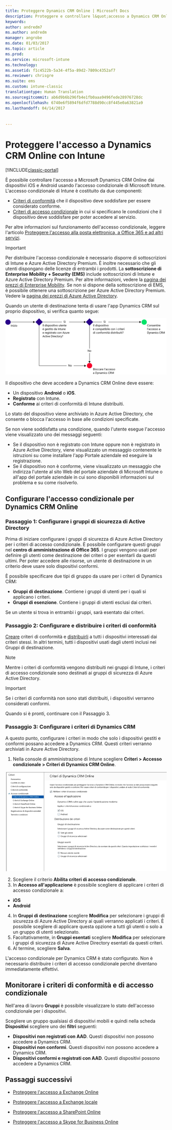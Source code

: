 ```yaml
---
title: Proteggere Dynamics CRM Online | Microsoft Docs
description: Proteggere e controllare l&quot;accesso a Dynamics CRM Online con l&quot;accesso condizionale.
keywords: 
author: andredm7
ms.author: andredm
manager: angrobe
ms.date: 01/03/2017
ms.topic: article
ms.prod: 
ms.service: microsoft-intune
ms.technology: 
ms.assetid: f1c4522b-5a34-4f5a-89d2-7809c4352af7
ms.reviewer: chrisgre
ms.suite: ems
ms.custom: intune-classic
translationtype: Human Translation
ms.sourcegitcommit: ab6d9b6b296fb4e1fb0aaa9496fede28976728dc
ms.openlocfilehash: 6740e6f5894f6dfd7788d90cc8f445e0a63821a9
ms.lasthandoff: 04/14/2017


---
```


# <a name="protect-access-to-dynamics-crm-online-with-intune"></a>Proteggere l'accesso a Dynamics CRM Online con Intune

[!INCLUDE[classic-portal](../includes/classic-portal.md)]

È possibile controllare l'accesso a Microsoft Dynamics CRM Online dai dispositivi iOS e Android usando l'accesso condizionale di Microsoft Intune.  L'accesso condizionale di Intune è costituito da due componenti:
* [Criteri di conformità](introduction-to-device-compliance-policies-in-microsoft-intune.md) che il dispositivo deve soddisfare per essere considerato conforme.
* [Criteri di accesso condizionale](restrict-access-to-email-and-o365-services-with-microsoft-intune.md) in cui si specificano le condizioni che il dispositivo deve soddisfare per poter accedere al servizio.

Per altre informazioni sul funzionamento dell'accesso condizionale, leggere l'articolo [Proteggere l'accesso alla posta elettronica, a Office 365 e ad altri servizi](restrict-access-to-email-and-o365-services-with-microsoft-intune.md).

> [!IMPORTANT]
> Per distribuire l'accesso condizionale è necessario disporre di sottoscrizioni di Intune e Azure Active Directory Premium. È inoltre necessario che gli utenti dispongano delle licenze di entrambi i prodotti. La **sottoscrizione di Enterprise Mobility + Security (EMS)** include sottoscrizioni di Intune e Azure Active Directory Premium. Per altre informazioni, vedere la [pagina dei prezzi di Enterprise Mobility](https://www.microsoft.com/cloud-platform/enterprise-mobility-pricing). Se non si dispone della sottoscrizione di EMS, è possibile ottenere una sottoscrizione per Azure Active Directory Premium. Vedere la [pagina dei prezzi di Azure Active Directory](https://azure.microsoft.com/pricing/details/active-directory/).

Quando un utente di destinazione tenta di usare l'app Dynamics CRM sul proprio dispositivo, si verifica quanto segue:

![Immagine che illustra gli aspetti tenuti in considerazione per determinare se un dispositivo può accedere o meno a un servizio](../media/mdm-ca-dynamics-crm-flow-diagram.png)

Il dispositivo che deve accedere a Dynamics CRM Online deve essere:
* Un dispositivo **Android** o **iOS**.
* **Registrato** con Intune.
* **Conforme** ai criteri di conformità di Intune distribuiti.

Lo stato del dispositivo viene archiviato in Azure Active Directory, che consente o blocca l'accesso in base alle condizioni specificate.

Se non viene soddisfatta una condizione, quando l'utente esegue l'accesso viene visualizzato uno dei messaggi seguenti:
* Se il dispositivo non è registrato con Intune oppure non è registrato in Azure Active Directory, viene visualizzato un messaggio contenente le istruzioni su come installare l'app Portale aziendale ed eseguire la registrazione.
* Se il dispositivo non è conforme, viene visualizzato un messaggio che indirizza l'utente al sito Web del portale aziendale di Microsoft Intune o all'app del portale aziendale in cui sono disponibili informazioni sul problema e su come risolverlo.

## <a name="configure-conditional-access-for-dynamics-crm-online"></a>Configurare l'accesso condizionale per Dynamics CRM Online  
### <a name="step-1-configure-active-directory-security-groups"></a>Passaggio 1: Configurare i gruppi di sicurezza di Active Directory

Prima di iniziare configurare i gruppi di sicurezza di Azure Active Directory per i criteri di accesso condizionale. È possibile configurare questi gruppi nel **centro di amministrazione di Office 365**. I gruppi vengono usati per definire gli utenti come destinazione dei criteri o per esentarli da questi ultimi. Per poter accedere alle risorse, un utente di destinazione in un criterio deve usare solo dispositivi conformi.

È possibile specificare due tipi di gruppo da usare per i criteri di Dynamics CRM:
* **Gruppi di destinazione**. Contiene i gruppi di utenti per i quali si applicano i criteri.
* **Gruppi di esenzione**. Contiene i gruppi di utenti esclusi dai criteri.

Se un utente si trova in entrambi i gruppi, sarà esentato dai criteri.

### <a name="step-2-configure-and-deploy-a-compliance-policy"></a>Passaggio 2: Configurare e distribuire i criteri di conformità
[Creare](create-a-device-compliance-policy-in-microsoft-intune.md) criteri di conformità e [distribuirli](deploy-and-monitor-a-device-compliance-policy-in-microsoft-intune.md) a tutti i dispositivi interessati dai criteri stessi. In altri termini, tutti i dispositivi usati dagli utenti inclusi nei Gruppi di destinazione.

> [!NOTE]
> Mentre i criteri di conformità vengono distribuiti nei gruppi di Intune, i criteri di accesso condizionale sono destinati ai gruppi di sicurezza di Azure Active Directory.

> [!IMPORTANT]
> Se i criteri di conformità non sono stati distribuiti, i dispositivi verranno considerati conformi.

Quando si è pronti, continuare con il Passaggio 3.
### <a name="step-3-configure-the-dynamics-crm-policy"></a>Passaggio 3: Configurare i criteri di Dynamics CRM
A questo punto, configurare i criteri in modo che solo i dispositivi gestiti e conformi possano accedere a Dynamics CRM. Questi criteri verranno archiviati in Azure Active Directory.

1.  Nella console di amministrazione di Intune scegliere **Criteri > Accesso condizionale > Criteri di Dynamics CRM Online**.

  ![Schermata della pagina dei criteri di accesso condizionale per Dynamics CRM Online](../media/mdm-ca-dynamics-crm-policy-configuration.png)

2.  Scegliere il criterio **Abilita criteri di accesso condizionale**.
3.  In **Accesso all'applicazione** è possibile scegliere di applicare i criteri di accesso condizionale a:
  * **iOS**
  * **Android**
4.  In **Gruppi di destinazione** scegliere **Modifica** per selezionare i gruppi di sicurezza di Azure Active Directory ai quali verranno applicati i criteri. È possibile scegliere di applicare questa opzione a tutti gli utenti o solo a un gruppo di utenti selezionato.
5.    Facoltativamente, in **Gruppi esentati** scegliere **Modifica** per selezionare i gruppi di sicurezza di Azure Active Directory esentati da questi criteri.
6.    Al termine, scegliere **Salva**.

L'accesso condizionale per Dynamics CRM è stato configurato. Non è necessario distribuire i criteri di accesso condizionale perché diventano immediatamente effettivi.
##  <a name="monitor-the-compliance-and-conditional-access-policies"></a>Monitorare i criteri di conformità e di accesso condizionale

Nell'area di lavoro **Gruppi** è possibile visualizzare lo stato dell'accesso condizionale per i dispositivi.

Scegliere un gruppo qualsiasi di dispositivi mobili e quindi nella scheda **Dispositivi** scegliere uno dei **filtri** seguenti:
* **Dispositivi non registrati con AAD**. Questi dispositivi non possono accedere a Dynamics CRM.
* **Dispositivi non conformi**. Questi dispositivi non possono accedere a Dynamics CRM.
* **Dispositivi conformi e registrati con AAD**. Questi dispositivi possono accedere a Dynamics CRM.

##  <a name="next-steps"></a>Passaggi successivi
* [Proteggere l'accesso a Exchange Online](restrict-access-to-exchange-online-with-microsoft-intune.md)

* [Proteggere l'accesso a Exchange locale](restrict-access-to-exchange-onpremises-with-microsoft-intune.md)
* [Proteggere l'accesso a SharePoint Online](restrict-access-to-sharepoint-online-with-microsoft-intune.md)

* [Proteggere l'accesso a Skype for Business Online](restrict-access-to-skype-for-business-online-with-microsoft-intune.md)

